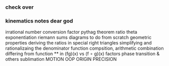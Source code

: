 
### check over 
### kinematics notes dear god
irrational number
conversion factor
pythag theorem
ratio 
theta
exponentiation
riemann sums diagrams to do from scratch
geometric properties
deriving the ratios in special right triangles
simplifying and rationalizaing the denominator
function compsition, arithmetic combination differing from function ** in (fg)(x) vs (f $\circ$ g)(x)
factors
phase transition & others
sublimation
MOTION
OOP
ORIGIN
PRECISION